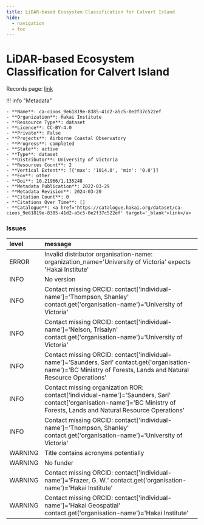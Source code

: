 ```yaml
---
title: LiDAR-based Ecosystem Classification for Calvert Island
hide:
  - navigation
  - toc
---
```


# LiDAR-based Ecosystem Classification for Calvert Island

Records page: <a href='https://catalogue.hakai.org/dataset/ca-cioos_9e61819e-8385-41d2-a5c5-0e2f37c522ef' target='_blank'>link</a>

<div id='map'></div>

!!! info "Metadata"
    
    - **Name**: ca-cioos_9e61819e-8385-41d2-a5c5-0e2f37c522ef 
    - **Organization**: Hakai Institute 
    - **Ressource Type**: dataset 
    - **Licence**: CC-BY-4.0 
    - **Private**: False 
    - **Projects**: Airborne Coastal Observatory 
    - **Progress**: completed 
    - **State**: active 
    - **Type**: dataset 
    - **Distributor**: University of Victoria 
    - **Resources Count**: 2 
    - **Vertical Extent**: [{'max': '1014.0', 'min': '0.0'}] 
    - **Eov**: other 
    - **Doi**: 10.21966/1.135248 
    - **Metadata Publication**: 2022-03-29 
    - **Metadata Revision**: 2024-03-20 
    - **Citation Count**: 0 
    - **Citations Over Time**: [] 
    - **Catalogue**: <a href='https://catalogue.hakai.org/dataset/ca-cioos_9e61819e-8385-41d2-a5c5-0e2f37c522ef' target='_blank'>link</a> 

### Issues

| level   | message                                                                                                                                                                     |
|:--------|:----------------------------------------------------------------------------------------------------------------------------------------------------------------------------|
| ERROR   | Invalid distributor organisation-name: organization_name='University of Victoria' expects 'Hakai Institute'                                                                 |
| INFO    | No version                                                                                                                                                                  |
| INFO    | Contact missing ORCID: contact['individual-name']='Thompson, Shanley' contact.get('organisation-name')='University of Victoria'                                             |
| INFO    | Contact missing ORCID: contact['individual-name']='Nelson, Trisalyn' contact.get('organisation-name')='University of Victoria'                                              |
| INFO    | Contact missing ORCID: contact['individual-name']='Saunders, Sari' contact.get('organisation-name')='BC Ministry of Forests, Lands and Natural Resource Operations'         |
| INFO    | Contact missing organization ROR:  contact['individual-name']='Saunders, Sari' contact['organisation-name']='BC Ministry of Forests, Lands and Natural Resource Operations' |
| INFO    | Contact missing ORCID: contact['individual-name']='Thompson, Shanley' contact.get('organisation-name')='University of Victoria'                                             |
| WARNING | Title contains acronyms potentially                                                                                                                                         |
| WARNING | No funder                                                                                                                                                                   |
| WARNING | Contact missing ORCID: contact['individual-name']='Frazer, G. W.' contact.get('organisation-name')='Hakai Institute'                                                        |
| WARNING | Contact missing ORCID: contact['individual-name']='Hakai Geospatial' contact.get('organisation-name')='Hakai Institute'                                                     |

<script>
   document.addEventListener("DOMContentLoaded", function() {
    var map = L.map('map').setView([51.505, -125.09], 5);
    L.tileLayer('https://tile.openstreetmap.org/{z}/{x}/{y}.png', {
        maxZoom: 19,
        attribution: '&copy; <a href="http://www.openstreetmap.org/copyright">OpenStreetMap</a>'
    }).addTo(map);
    var geojsonFeature = {
        "type": "Feature",
        "properties": {
            "name" : "LiDAR-based Ecosystem Classification for Calvert Island"
        },
        "geometry": {'type': 'Polygon', 'coordinates': [[[-128.22692871093747, 51.40948589555509], [-127.80944824218746, 51.40948589555509], [-127.80944824218746, 51.74233687689102], [-128.22692871093747, 51.74233687689102], [-128.22692871093747, 51.40948589555509]]]}
    }
    L.geoJSON(geojsonFeature).addTo(map);
   })
</script>